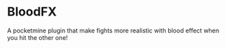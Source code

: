 # BloodFX
A pocketmine plugin that make fights more realistic with blood effect when you hit the other one!
